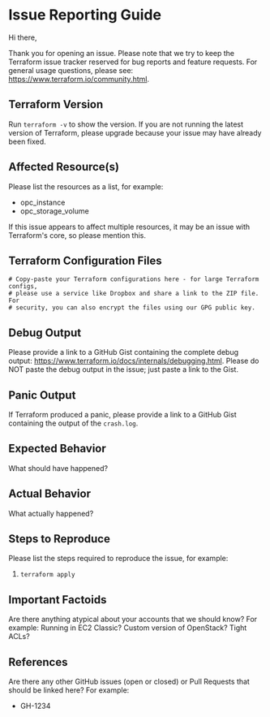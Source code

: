 # Issue Reporting Guide

Hi there,

Thank you for opening an issue. Please note that we try to keep the Terraform
issue tracker reserved for bug reports and feature requests. For general usage
questions, please see: <https://www.terraform.io/community.html>.

## Terraform Version

Run `terraform -v` to show the version. If you are not running the latest
version of Terraform, please upgrade because your issue may have already been
fixed.

## Affected Resource(s)

Please list the resources as a list, for example:

- opc_instance
- opc_storage_volume

If this issue appears to affect multiple resources, it may be an issue with
Terraform's core, so please mention this.

## Terraform Configuration Files

```hcl
# Copy-paste your Terraform configurations here - for large Terraform configs,
# please use a service like Dropbox and share a link to the ZIP file. For
# security, you can also encrypt the files using our GPG public key.
```

## Debug Output

Please provide a link to a GitHub Gist containing the complete debug output:
<https://www.terraform.io/docs/internals/debugging.html>. Please do NOT paste
the debug output in the issue; just paste a link to the Gist.

## Panic Output

If Terraform produced a panic, please provide a link to a GitHub Gist containing
the output of the `crash.log`.

## Expected Behavior

What should have happened?

## Actual Behavior

What actually happened?

## Steps to Reproduce

Please list the steps required to reproduce the issue, for example:

1. `terraform apply`

## Important Factoids

Are there anything atypical about your accounts that we should know? For
example: Running in EC2 Classic? Custom version of OpenStack? Tight ACLs?

## References

Are there any other GitHub issues (open or closed) or Pull Requests that should
be linked here? For example:

- GH-1234
